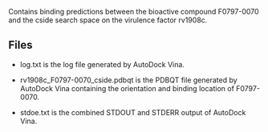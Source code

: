 Contains binding predictions between the bioactive compound F0797-0070 and the cside search space on the virulence factor rv1908c.

## Files

- log.txt is the log file generated by AutoDock Vina.

- rv1908c_F0797-0070_cside.pdbqt is the PDBQT file generated by AutoDock Vina containing the orientation and binding location of F0797-0070.

- stdoe.txt is the combined STDOUT and STDERR output of AutoDock Vina.

